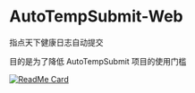 # AutoTempSubmit-Web

指点天下健康日志自动提交

目的是为了降低 AutoTempSubmit 项目的使用门槛

[![ReadMe Card](https://github-readme-stats.vercel.app/api/pin/?username=lixinyang123&repo=AutoTempSubmit)](https://github.com/lixinyang123/AutoTempSubmit)
